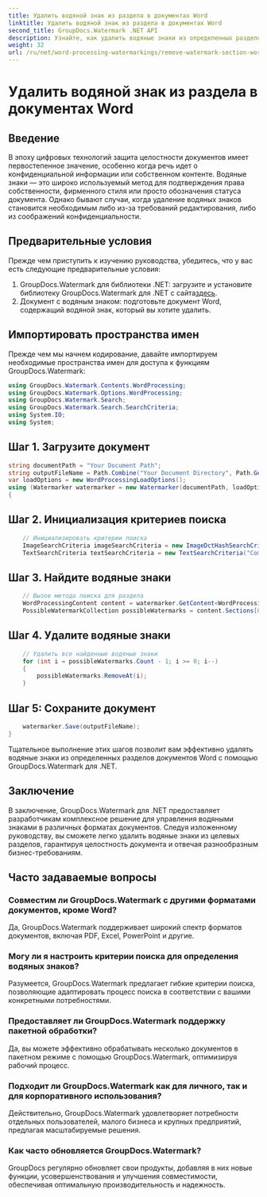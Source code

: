 ```yaml
---
title: Удалить водяной знак из раздела в документах Word
linktitle: Удалить водяной знак из раздела в документах Word
second_title: GroupDocs.Watermark .NET API
description: Узнайте, как удалить водяные знаки из определенных разделов документов Word с помощью GroupDocs.Watermark для .NET. Подробное руководство доступно здесь.
weight: 32
url: /ru/net/word-processing-watermarkings/remove-watermark-section-word-docs/
---
```


# Удалить водяной знак из раздела в документах Word

## Введение
В эпоху цифровых технологий защита целостности документов имеет первостепенное значение, особенно когда речь идет о конфиденциальной информации или собственном контенте. Водяные знаки — это широко используемый метод для подтверждения права собственности, фирменного стиля или просто обозначения статуса документа. Однако бывают случаи, когда удаление водяных знаков становится необходимым либо из-за требований редактирования, либо из соображений конфиденциальности.
## Предварительные условия
Прежде чем приступить к изучению руководства, убедитесь, что у вас есть следующие предварительные условия:
1.  GroupDocs.Watermark для библиотеки .NET: загрузите и установите библиотеку GroupDocs.Watermark для .NET с сайта[здесь](https://releases.groupdocs.com/Watermark/net/).
2. Документ с водяным знаком: подготовьте документ Word, содержащий водяной знак, который вы хотите удалить.

## Импортировать пространства имен
Прежде чем мы начнем кодирование, давайте импортируем необходимые пространства имен для доступа к функциям GroupDocs.Watermark:
```csharp
using GroupDocs.Watermark.Contents.WordProcessing;
using GroupDocs.Watermark.Options.WordProcessing;
using GroupDocs.Watermark.Search;
using GroupDocs.Watermark.Search.SearchCriteria;
using System.IO;
using System;
```
## Шаг 1. Загрузите документ
```csharp
string documentPath = "Your Document Path";
string outputFileName = Path.Combine("Your Document Directory", Path.GetFileName(documentPath));
var loadOptions = new WordProcessingLoadOptions();
using (Watermarker watermarker = new Watermarker(documentPath, loadOptions))
{
```
## Шаг 2. Инициализация критериев поиска
```csharp
    // Инициализировать критерии поиска
    ImageSearchCriteria imageSearchCriteria = new ImageDctHashSearchCriteria(Constants.LogoPng);
    TextSearchCriteria textSearchCriteria = new TextSearchCriteria("Company Name");
```
## Шаг 3. Найдите водяные знаки
```csharp
    // Вызов метода поиска для раздела
    WordProcessingContent content = watermarker.GetContent<WordProcessingContent>();
    PossibleWatermarkCollection possibleWatermarks = content.Sections[0].Search(textSearchCriteria.Or(imageSearchCriteria));
```
## Шаг 4. Удалите водяные знаки
```csharp
    // Удалить все найденные водяные знаки
    for (int i = possibleWatermarks.Count - 1; i >= 0; i--)
    {
        possibleWatermarks.RemoveAt(i);
    }
```
## Шаг 5: Сохраните документ
```csharp
    watermarker.Save(outputFileName);
}
```
Тщательное выполнение этих шагов позволит вам эффективно удалять водяные знаки из определенных разделов документов Word с помощью GroupDocs.Watermark для .NET.

## Заключение
В заключение, GroupDocs.Watermark для .NET предоставляет разработчикам комплексное решение для управления водяными знаками в различных форматах документов. Следуя изложенному руководству, вы сможете легко удалить водяные знаки из целевых разделов, гарантируя целостность документа и отвечая разнообразным бизнес-требованиям.
## Часто задаваемые вопросы
### Совместим ли GroupDocs.Watermark с другими форматами документов, кроме Word?
Да, GroupDocs.Watermark поддерживает широкий спектр форматов документов, включая PDF, Excel, PowerPoint и другие.
### Могу ли я настроить критерии поиска для определения водяных знаков?
Разумеется, GroupDocs.Watermark предлагает гибкие критерии поиска, позволяющие адаптировать процесс поиска в соответствии с вашими конкретными потребностями.
### Предоставляет ли GroupDocs.Watermark поддержку пакетной обработки?
Да, вы можете эффективно обрабатывать несколько документов в пакетном режиме с помощью GroupDocs.Watermark, оптимизируя рабочий процесс.
### Подходит ли GroupDocs.Watermark как для личного, так и для корпоративного использования?
Действительно, GroupDocs.Watermark удовлетворяет потребности отдельных пользователей, малого бизнеса и крупных предприятий, предлагая масштабируемые решения.
### Как часто обновляется GroupDocs.Watermark?
GroupDocs регулярно обновляет свои продукты, добавляя в них новые функции, усовершенствования и улучшения совместимости, обеспечивая оптимальную производительность и надежность.